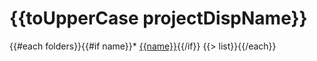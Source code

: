 # {{toUpperCase projectDispName}}

{{#each folders}}{{#if name}}* [{{name}}]({{name}}){{/if}}
{{> list}}{{/each}}